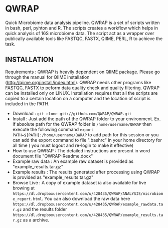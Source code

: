 QWRAP
=====

Quick Microbiome data analysis pipeline. QWRAP is a set of scripts written in bash, perl, pyhton and R. The scripts creates a workflow which helps in quick analysis of 16S microbiome data. The script act as a wrapper over publically available tools like FASTQC, FASTX, QIIME, PERL, R to achieve the task.

INSTALLATION
-----
Requirements : QWRAP is heavily dependent on QIIME package. Please go through the manual for QIIME installation (http://qiime.org/install/index.html). QWRAP needs other programs like FASTQC, FASTX to peform data quality check and quality filtering.
QWRAP can be installed only on LINUX. Installation requires that all the scripts are copied to a certain location on a computer and the location of script is included in the PATH.

* Download : ```git clone git://github.com/QWRAP/QWRAP.git```
* Install : Just add the path of the QWRAP folder to your environment. Ex. if absolute path for the QWRAP folder is ```/home/username/QWRAP```
then execute the following command ```export PATH=${PATH}:/home/username/QWRAP``` to add path for this session or you can add the export command to file ".bashrc" in your home directory for all time ( you must logout and re-login to make it effective)
* How to use QWRAP : The detailed instructions are present in word document file "QWRAP-Readme.docx"
* Example raw data : An example raw dataset is provided as "example_results.tar.gz"
* Example results : The results generated after processing using QWRAP is provided as "example_results.tar.gz"
* Browse Live : A copy of example dataset ia also available for live browing at ```https://dl.dropboxusercontent.com/u/428435/QWRAP/ANALYSIS/microbiome_report.html```. You can also download the raw data here ```https://dl.dropboxusercontent.com/u/428435/QWRAP/example_rawdata.tar.gz``` and the results folder ```https://dl.dropboxusercontent.com/u/428435/QWRAP/example_results.tar.gz``` as a archive.

